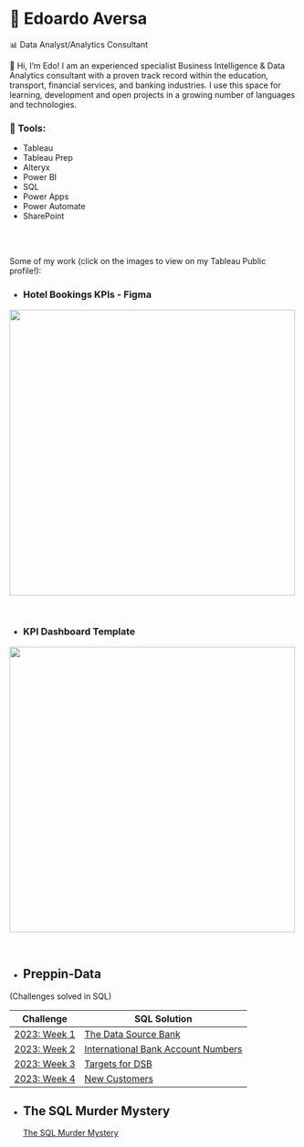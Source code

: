 # 🥁 Edoardo Aversa 

📊 Data Analyst/Analytics Consultant

👋 Hi, I’m Edo! I am an experienced specialist Business Intelligence & Data Analytics consultant with a proven track record within
the education, transport, financial services, and banking industries. I use this space for learning, development and open projects in a growing number of languages and technologies.


### 🧰 Tools:
- Tableau
- Tableau Prep
- Alteryx
- Power BI
- SQL
- Power Apps
- Power Automate
- SharePoint <br />
 <br />
 <br />


Some of my work (click on the images to view on my Tableau Public profile!):
 <br />

- ### Hotel Bookings KPIs - Figma

[<img src="https://public.tableau.com/static/images/Ho/HotelBookingsAnalysis_17062193474720/Overview/4_3.png" width="500">](https://public.tableau.com/app/profile/edoardo.aversa/viz/HotelBookingsAnalysis_17062193474720/Overview)  

 <br />
 
- ### KPI Dashboard Template
[<img src="https://public.tableau.com/static/images/KP/KPIDashboardTemplate_16674927517570/KPIOverview/4_3.png" width="500">](https://public.tableau.com/app/profile/edoardo.aversa/viz/KPIDashboardTemplate_16674927517570/KPIOverview)

 <br />

- ## Preppin-Data
(Challenges solved in SQL)

| Challenge | SQL Solution |
|-----------|----------|
| [2023: Week 1](https://preppindata.blogspot.com/2023/01/2023-week-1-data-source-bank.html) | [The Data Source Bank](https://github.com/Edo-Av/Preppin-Data/blob/main/2023%3A%20Week%201%20%7C%20The%20Data%20Source%20Bank.sql)
| [2023: Week 2](https://preppindata.blogspot.com/2023/01/2023-week-2-international-bank-account.html) | [International Bank Account Numbers](https://github.com/Edo-Av/Preppin-Data/blob/main/2023%3A%20Week%202%20%7C%20International%20Bank%20Account%20Numbers.sql) |
| [2023: Week 3](https://preppindata.blogspot.com/2023/01/2023-week-3-targets-for-dsb.html) | [Targets for DSB](https://github.com/Edo-Av/Preppin-Data/blob/main/2023%3A%20Week%203%20%7C%20Targets%20for%20DSB.sql) |
| [2023: Week 4](https://preppindata.blogspot.com/2023/01/2023-week-4-new-customers.html) | [New Customers](https://github.com/Edo-Av/Preppin-Data/blob/main/2023%3A%20Week%204%20%7C%20New%20Customers.sql) |


- ## The SQL Murder Mystery
  [The SQL Murder Mystery](https://github.com/Edo-Av/The-SQL-Murder-Mystery/blob/main/The%20SQL%20Murder%20Mystery%20%7C%20Query.sql)



<!---
Edo-Av/Edo-Av is a ✨ special ✨ repository because its `README.md` (this file) appears on your GitHub profile.
You can click the Preview link to take a look at your changes.
--->
